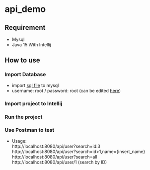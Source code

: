 # api_demo
## Requirement
- Mysql
- Java 15 With Intellij
## How to use
### Import Database
- import [sql file](https://github.com/bhieu79/api_demo/blob/main/api-demo/src/main/resources/database/Dump20201107.sql) to mysql
- username: root / password: root (can be edited [here](https://github.com/bhieu79/api_demo/blob/main/api-demo/src/main/resources/application.properties))
### Import project to Intellij
### Run the project
### Use Postman to test 
- Usage:  \
         http://localhost:8080/api/user?search=id:3  \
         http://localhost:8080/api/user?search=id>1,name={insert_name}  \
         http://localhost:8080/api/user?search=all  \
         http://localhost:8080/api/user/1 (search by ID)
         
         

